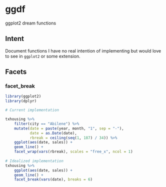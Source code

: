 # ggdf

ggplot2 dream functions

## Intent

Document functions I have no real intention of implementing but would love to see in `ggplot2` or some extension.

## Facets

### facet_break

```r
library(ggplot2)
library(dplyr)

# Current implementation

txhousing %>%
    filter(city == "Abilene") %>%
    mutate(date = paste(year, month, "1", sep = "-"),
           date = as.Date(date),
           rbreak = ceiling(seq(1, 187) / 34)) %>%
    ggplot(aes(date, sales)) +
    geom_line() +
    facet_wrap(vars(rbreak), scales = "free_x", ncol = 1)
    
# Idealized implementation
txhousing %>%
    ggplot(aes(date, sales)) +
    geom_line() +
    facet_break(vars(date), breaks = 6)
```
